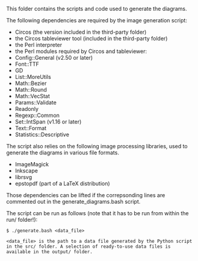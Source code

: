 This folder contains the scripts and code used to generate the diagrams.

The following dependencies are required by the image generation script:
 - Circos (the version included in the third-party folder)
 - the Circos tableviewer tool (included in the third-party folder)
 - the Perl interpreter
 - the Perl modules required by Circos and tableviewer:
  - Config::General (v2.50 or later)
  - Font::TTF
  - GD
  - List::MoreUtils
  - Math::Bezier
  - Math::Round
  - Math::VecStat
  - Params::Validate
  - Readonly
  - Regexp::Common
  - Set::IntSpan (v1.16 or later)
  - Text::Format
  - Statistics::Descriptive

The script also relies on the following image processing libraries, used to generate the diagrams in various file formats.
 - ImageMagick
 - Inkscape
 - librsvg
 - epstopdf (part of a LaTeX distribution)

Those dependencies can be lifted if the correpsonding lines are commented out in the generate_diagrams.bash script.

The script can be run as follows (note that it has to be run from within the run/ folder!):

    $ ./generate.bash <data_file>

    <data_file> is the path to a data file generated by the Python script in the src/ folder. A selection of ready-to-use data files is available in the output/ folder.
